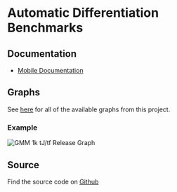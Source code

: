 # Automatic Differentiation Benchmarks

## Documentation

- [Mobile Documentation](Documents/srajer-autodiff-mobile.pdf)

## Graphs

See [here](all_graphs) for all of the available graphs from this project.

### Example

![GMM 1k tJ/tf Release Graph](Documents/New%20Figures/static/Release/jacobian%20÷%20objective/GMM%20%281k%29%20%5BJacobian%20÷%20objective%5D%20-%20Release%20Graph.png)

## Source

Find the source code on [Github](https://github.com/zsmith3/autodiff/tree/cmake-reorg/)
